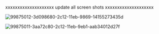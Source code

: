 xxxxxxxxxxxxxxxxxxxx update all screen shots xxxxxxxxxxxxxxxxxxxx

![99875012-3d098680-2c12-11eb-9869-14155273435d](https://user-images.githubusercontent.com/45264530/120058572-7e6b6a80-c069-11eb-8f66-4ccee41a57eb.png)

![99875011-3aa72c80-2c12-11eb-9eb1-aab34012d27f](https://user-images.githubusercontent.com/45264530/120058584-99d67580-c069-11eb-9dd8-3233c79d9f73.png)
